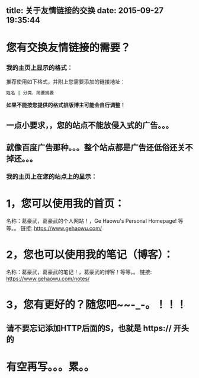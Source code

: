 title: 关于友情链接的交换
date: 2015-09-27 19:35:44
---

# 您有交换友情链接的需要？
### 我的主页上显示的格式：
推荐使用如下格式，并附上您需要添加的链接地址：
```sh
姓名 | 分类，简要摘要
```

**如果不能按您提供的格式排版博主可能会自行调整！**


## 一点小要求，，您的站点不能放侵入式的广告。。。
## 就像百度广告那种。。。整个站点都是广告还低俗还关不掉还。。。



### 我的主页上在您的站点上的显示：

# 1，您可以使用我的首页：
名称：葛豪武，葛豪武的个人网站！，Ge Haowu's Personal Homepage! 等等。。
链接: https://www.gehaowu.com/
# 2，您也可以使用我的笔记（博客）：
名称：葛豪武，葛豪武的笔记！，葛豪武的博客！等等。。
链接: https://www.gehaowu.com/notes/
# 3，您有更好的？随您吧~~-_-。！！！

## 请不要忘记添加HTTP后面的S，也就是 **https://** 开头的

# 有空再写。。。累。。